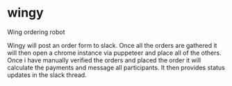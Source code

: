 # wingy
Wing ordering robot

Wingy will post an order form to slack. Once all the orders are gathered it will then open a chrome instance via puppeteer and place all of the others. Once i have manually verified the orders
and placed the order it will calculate the payments and message all participants. It then provides status updates in the slack thread.

